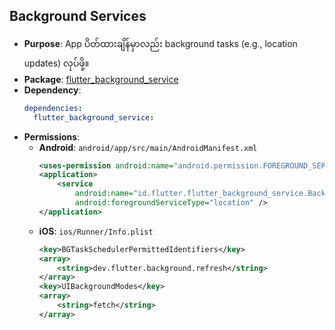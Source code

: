## Background Services

- **Purpose**: App ပိတ်ထားချိန်မှာလည်း background tasks (e.g., location updates) လုပ်ဖို့။
- **Package**: [flutter_background_service](https://pub.dev/packages/flutter_background_service)
- **Dependency**:
  ```yaml
  dependencies:
    flutter_background_service:
  ```
- **Permissions**:
  - **Android**: `android/app/src/main/AndroidManifest.xml`
    ```xml
    <uses-permission android:name="android.permission.FOREGROUND_SERVICE" />
    <application>
        <service
            android:name="id.flutter.flutter_background_service.BackgroundService"
            android:foregroundServiceType="location" />
    </application>
    ```
  - **iOS**: `ios/Runner/Info.plist`
    ```xml
    <key>BGTaskSchedulerPermittedIdentifiers</key>
    <array>
        <string>dev.flutter.background.refresh</string>
    </array>
    <key>UIBackgroundModes</key>
    <array>
        <string>fetch</string>
    </array>
    ```

